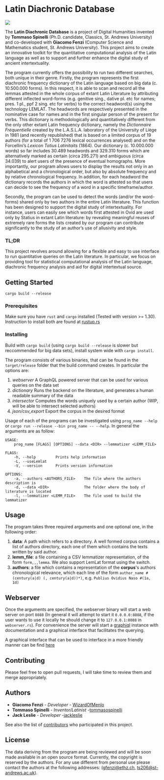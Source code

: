 # Latin Diachronic Database

![](https://github.com/WizardOfMenlo/LatinDiachronicDatabase/workflows/Rust/badge.svg)

The **Latin Diachronic Database** is a project of Digital Humanities invented by **Tommaso Spinelli** (Ph.D. candidate, Classics, St. Andrews University) and co-developed with **Giacomo Fenzi** (Computer Science and Mathematics student, St. Andrews University). This project aims to create an innovative toolkit for the quantitative computational analysis of the Latin language as well as to support and further enhance the digital study of ancient intertextuality.

The program currently offers the possibility to run two different searches, both unique in their genre. Firstly, the program represents the first diachronic frequency dictionary of the Latin language based on big data (c. 10.500.000 forms). In this respect, it is able to scan and record all the lemmas attested in the whole corpus of extant Latin Literature by attributing different inflected word-forms (e.g. genitive sing., dative pl. etc for names; pres. 1 pl., ppf 2 sing. etc for verbs) to the correct headword(s) using the technology LEMLAT. The headwords are respectively presented in the nominative case for names and in the first singular person of the present for verbs. This dictionary is methodologically and quantitatively different from the only other extant Latin frequency dictionary, namely the _Dictionnaire Fréquentielle_ created by the L.A.S.L.A. laboratory of the University of Liège in 1981 (and recently republished) that is based on a limited corpus of 19 authors (for a total of 1 706 7276 lexical occurrences analysed) and on the Forcellini’s *Lexicon Totius Latinitaits* (1864). Our dictionary (c. 10.000.000 words) so far includes 30.489 headwords and 329.310 forms which are alternatively marked as certain (circa 295.271) and ambiguous (circa 34.039) to alert users of the presence of eventual homographs. More importantly, our program allows users to display the results not only in an alphabetical and a chronological order, but also by absolute frequency and by relative chronological frequency. In addition, for each headword the dictionary records the authors in which the word is attested so that users can decide to see the frequency of a word in a specific timeframe/author.

Secondly, the program can be used to detect the words (and/or the word-forms) shared only by two authors in the entire Latin literature. This function has been designed to support the digital study of intertextuality. For instance, users can easily see which words first attested in Ovid are used only by Statius in extant Latin literature: by revealing meaningful reuses of extremely rare forms the lists created by our program can contribute significantly to the study of an author’s use of allusivity and style.
### TL;DR
This project revolves around allowing for a flexible and easy to use interface to run quantitative queries on the Latin literature. In particular, we focus on providing tool for statistical computational analysis of the Latin language, diachronic frequency analysis and aid for digital intertextual source. 

## Getting Started

``` 
cargo build --release
```

### Prerequisites

Make sure you have ```rust``` and ```cargo``` installed (Tested with version >= 1.30). 
Instruction to install both are found at [rustup.rs](https://rustup.rs/)


### Installing

Build with ```cargo build``` (using ```cargo build --release``` is slower but reccommended for big data sets), install system wide with ```cargo install```.

The program consists of various binaries, that can be found in the ```target/release``` folder that the build command creates.
In particular the options are:
1. *webserver* A GraphQL powered server that can be used for various queries on the data set
2. *dictionary* Runs the backend on the literature, and generates a human readable summary of the data
3. *intersector* Computes the words uniquely used by a certain author (WIP, will be able to intersect selected authors)
4. *json/csv_export* Export the corpus in the desired format

Usage of each of the programs can be investigated using ```prog_name --help``` or ```cargo run --release --bin prog_name -- --help```.
In general the arguments are as follow:
```
USAGE:
    prog_name [FLAGS] [OPTIONS] --data <DIR> --lemmatizer <LEMM_FILE>

FLAGS:
    -h, --help         Prints help information
    -L, --useLemlat    
    -V, --version      Prints version information

OPTIONS:
    -a, --authors <AUTHORS_FILE>    The file where the authors description is
    -d, --data <DIR>                The folder where the body of literature is located
    -l, --lemmatizer <LEMM_FILE>    The file used to build the lemmatizer
```

## Usage
The program takes three required arguments and one optional one, in the following order: 

 1. **data**: A path which refers to a directory. A well formed corpus contains a list of authors directory, each one of them which contains the texts written by said author. 
 2. **lemm_file**: a file containing a CSV lemmatizer representation, of the form ```form,,,lemma```. We also support LemLat format using the switch. 
 3. **authors**: a file which contains a representation of the **corpus**'s authors chronological relevance, which each line of the form ```author_name #(century(a|d) (, century(a|d))*)```, e.g. ```Publius Ovidius Naso #(1a, 1d)```

## Webserver

Once the arguments are specified, the webserver binary will start a web server on port ```8088``` (In general it will attempt to start it ```0.0.0.0:8088```, if the user wants to use it locally he should change it to ```127.0.0.1:8088``` in ```webserver.rs```). 
For convenience the server will start a [graphiql](https://github.com/graphql/graphiql) instance with documentation and a graphical
interface that facilitates the querying.

A graphical interface that can be used to interface in a more friendly manner can be find [here](https://latin.netlify.com/)

## Contributing
Please feel free to open pull requests, I will take time to review them and merge appropriately. 

## Authors

* **Giacomo Fenzi** - *Developer* - [WizardOfMenlo](https://github.com/WizardOfMenlo)
*  **Tommaso Spinelli** - *Inventor/Latinist* -[tommasospinelli](https://github.com/tommasospinelli)
*  **Jack Leslie** - *Developer* -[jackleslie](https://github.com/jackleslie)

See also the list of [contributors](https://github.com/WizardOfMenlo/LatinDiachronicDatabase/contributors) who participated in this project.

## License

The data deriving from the program are being reviewed and will be soon made available in an open source format. Currently, the copyright is reserved by the authors. For any use different from personal use please contact the authors at the following addresses: (gfenzi@ethz.ch, ts206@st-andrews.ac.uk). 
